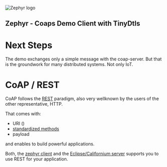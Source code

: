 ![Zephyr logo](https://github.com/zephyrproject-rtos/zephyr/raw/main/doc/_static/images/kite.png)

## Zephyr - Coaps Demo Client with TinyDtls

# Next Steps

The demo exchanges only a simple message with the coap-server. But that is the groundwork for many distributed systems. Not only IoT.

# CoAP / REST 

CoAP follows the [REST](https://de.wikipedia.org/wiki/Representational_State_Transfer) paradigm, also very wellknown by the users of the other representative, HTTP.

That comes with:

- URI ()
- [standardized methods](https://datatracker.ietf.org/doc/html/rfc7252#section-5.8) 
- payload 

and enables to build powerful applications.

Both, the [zephyr client](https://github.com/zephyrproject-rtos/zephyr/tree/main/subsys/net/lib/coap) and the [Eclipse/Californium server](https://github.com/eclipse/californium/tree/main/californium-core#californium-cf---coap-core) supports you to use REST for your application.



